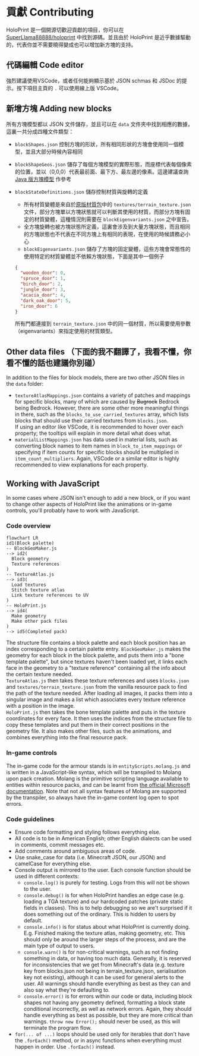 # 貢獻 Contributing
HoloPrint 是一個開源切歡迎貢獻的項目，你可以在 [SuperLlama88888/holoprint](https://github.com/SuperLlama88888/holoprint) 中找到源碼。並且由於 HoloPrint 是近乎數據驅動的，代表你並不需要曉得變成也可以增加新方塊的支持。

## 代碼編輯 Code editor
強烈建議使用VSCode，或者任何能夠顯示基於 JSON schmas 和 JSDoc 的提示。按下項目主頁的 `.` 可以使用線上版 VSCode。

## 新增方塊 Adding new blocks
所有方塊模型都以 JSON 文件儲存，並且可以在 `data` 文件夾中找到相應的數據，這裏一共分成四種文件類型：
- `blockShapes.json` 控制方塊的形狀，所有相同形狀的方塊會使用同一個模型，並且大部分時候內容相同

- `blockShapeGeos.json` 儲存了每個方塊模型的實際形態，而座標代表每個像素的位置，並以（0,0,0）代表最前面、最下方、最左邊的像素。這邊建議查詢 [Java 版方塊模型](https://mcasset.cloud/1.21.3/assets/minecraft/models/block) 作參考

- `blockStateDefinitions.json` 儲存控制材質與旋轉的定義
  - 所有材質變體是來自於[原版材質包](https://github.com/Mojang/bedrock-samples/tree/preview/resource_pack)中的 `textures/terrain_texture.json` 文件，部分方塊單以方塊狀態就可以判斷其使用的材質，而部分方塊有固定的材質變體，這種情況則需要在 `blockEigenvariants.json` 之中宣告。
  - 全方塊旋轉也被方塊狀態所定義，這裏會涉及到大量方塊狀態，而且相同的方塊狀態也不代表在不同方塊上有相同的表現，在使用的時候請務必小心
  - `blockEigenvariants.json` 儲存了方塊的固定變體，這些方塊會常態性的使用特定的材質變體並不依賴方塊狀態，下面是其中一個例子
  ```json
  {
  	"wooden_door": 0,
  	"spruce_door": 1,
  	"birch_door": 2,
  	"jungle_door": 3,
  	"acacia_door": 4,
  	"dark_oak_door": 5,
  	"iron_door": 6
  }
  ```
  所有門都連接到 `terrain_texture.json` 中的同一個材質，所以需要使用參數（eigenvariants）來指定使用的材質類型。

## Other data files （下面的我不翻譯了，我看不懂，你看不懂的話也建議你別碰）
In addition to the files for block models, there are two other JSON files in the `data` folder:
- `textureAtlasMappings.json` contains a variety of patches and mappings for specific blocks, many of which are caused by ~~Bugrock~~ Bedrock being Bedrock. However, there are some other more meaningful things in there, such as the `blocks_to_use_carried_textures` array, which lists blocks that should use their carried textures from `blocks.json`.  
  If using an editor like VSCode, it is recommended to hover over each property; the tooltips will explain in more detail what does what.
- `materialListMappings.json` has data used in material lists, such as converting block names to item names in `block_to_item_mappings` or specifying if item counts for specific blocks should be multiplied in `item_count_multipliers`. Again, VSCode or a similar editor is highly recommended to view explanations for each property.

## Working with JavaScript
In some cases where JSON isn't enough to add a new block, or if you want to change other aspects of HoloPrint like the animations or in-game controls, you'll probably have to work with JavaScript.
### Code overview
``` mermaid
flowchart LR
id1(Block palette)
-- BlockGeoMaker.js
--> id2(
  Block geometry
  Texture references
)
-- TextureAtlas.js
--> id3(
  Load textures
  Stitch texture atlas
  Link texture references to UV
)
-- HoloPrint.js
--> id4(
  Make geometry
  Make other pack files
)
--> id5(Completed pack)
```
The structure file contains a block palette and each block position has an index corresponding to a certain palette entry. `BlockGeoMaker.js` makes the geometry for each block in the block palette, and puts them into a "bone template palette", but since textures haven't been loaded yet, it links each face in the geometry to a "texture reference" containing all the info about the certain texture needed.  
`TextureAtlas.js` then takes these texture references and uses `blocks.json` and `textures/terrain_texture.json` from the vanilla resource pack to find the path of the texture needed. After loading all images, it packs them into a singular image and makes a list which associates every texture reference with a position in the image.  
`HoloPrint.js` then takes the bone template palette and puts in the texture coordinates for every face. It then uses the indices from the structure file to copy these templates and put them in their correct positions in the geometry file. It also makes other files, such as the animations, and combines everything into the final resource pack.
### In-game controls
The in-game code for the armour stands is in `entityScripts.molang.js` and is written in a JavaScript-like syntax, which will be transpiled to Molang upon pack creation. Molang is the primitive scripting language available to entities within resource packs, and can be learnt from [the official Microsoft documentation](https://learn.microsoft.com/en-us/minecraft/creator/reference/content/molangreference/examples/molangconcepts/molangintroduction?view=minecraft-bedrock-stable). Note that not all syntax features of Molang are supported by the transpiler, so always have the in-game content log open to spot errors.
### Code guidelines
- Ensure code formatting and styling follows everything else.
- All code is to be in American English; other English dialects can be used in comments, commit messages etc.
- Add comments around ambiguous areas of code.
- Use snake_case for data (i.e. Minecraft JSON, our JSON) and camelCase for everything else.
- Console output is mirrored to the user. Each console function should be used in different contexts:
  - `console.log()` is purely for testing. Logs from this will not be shown to the user.
  - `console.debug()` is for when HoloPrint handles an edge case (e.g. loading a TGA texture) and our hardcoded patches (private static fields in classes). This is to help debugging so we are't surprised if it does something out of the ordinary. This is hidden to users by default.
  - `console.info()` is for status about what HoloPrint is currently doing. E.g. Finished making the texture atlas, making geometry, etc. This should only be around the larger steps of the process, and are the main type of output to users.
  - `console.warn()` is for non-critical warnings, such as not finding something in data, or having too much data. Generally, it is reserved for inconsistencies that we get from  Minecraft's data (e.g. texture key from blocks.json not being in terrain_texture.json, serialisation key not existing), although it can be used for general alerts to the user. All warnings should handle everything as best as they can and also say what they're defaulting to.
  - `console.error()` is for errors within our code or data, including block shapes not having any geometry defined, formatting a block state conditional incorrectly, as well as network errors. Again, they should handle everything as best as possible, but they are more critical than warnings. `throw new Error();` should never be used, as this will terminate the program flow.
- `for(... of ...)` loops should be used only for iterables that don't have the `.forEach()` method, or in async functions when everything must happen in order. Use `.forEach()` instead.
